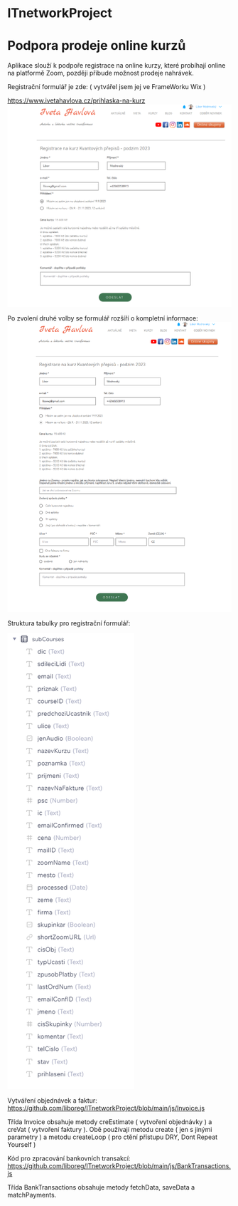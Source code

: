 # ITnetworkProject
# Podpora prodeje online kurzů

Aplikace slouží k podpoře registrace na online kurzy, které probíhají online na platformě Zoom, později přibude možnost prodeje nahrávek.

Registrační formulář je zde:
( vytvářel jsem jej ve FrameWorku Wix )

https://www.ivetahavlova.cz/prihlaska-na-kurz
![prihlaska_na_kurz-jen_ukazkove.png](https://github.com/liboreg/ITnetworkProject/blob/main/img/prihlaska_na_kurz-jen_ukazkove.png)

Po zvolení druhé volby se formulář rozšíří o kompletní informace:
![prihlaska_na_kurz-full.png](https://github.com/liboreg/ITnetworkProject/blob/main/img/prihlaska_na_kurz-full.png)

Struktura tabulky pro registrační formulář:

![subCourses.png](https://github.com/liboreg/ITnetworkProject/blob/main/img/subCourses.png)

Vytváření objednávek a faktur: https://github.com/liboreg/ITnetworkProject/blob/main/js/Invoice.js

Třída Invoice obsahuje metody creEstimate ( vytvoření objednávky ) a creVat ( vytvoření faktury ).
Obě používají metodu create ( jen s jinými parametry ) a metodu createLoop ( pro ctění přístupu DRY, Dont Repeat Yourself )

Kód pro zpracování bankovních transakcí: https://github.com/liboreg/ITnetworkProject/blob/main/js/BankTransactions.js

Třída BankTransactions obsahuje metody fetchData, saveData a matchPayments.
